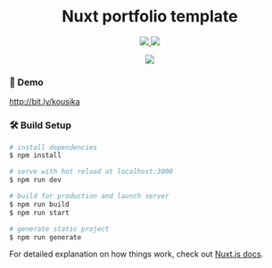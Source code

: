 <h1 align="center">Nuxt portfolio template</h1>
<p align="center">
    <a href="#">
        <img src="https://badges.frapsoft.com/os/v1/open-source.svg?v=103">
    </a>
    <a href="#">
        <img src="https://img.shields.io/badge/PRs-Welcome-brightgreen.svg?style=flat">
    </a>
</p>

<p align="center">
   <a href="#">
      <img src="https://user-images.githubusercontent.com/20679183/87231369-4d903180-c3d4-11ea-80b3-5fb017bb973d.png">
   </a>
</p>

### 🚀 Demo

http://bit.ly/kousika

### 🛠 Build Setup

```bash
# install dependencies
$ npm install

# serve with hot reload at localhost:3000
$ npm run dev

# build for production and launch server
$ npm run build
$ npm run start

# generate static project
$ npm run generate
```

For detailed explanation on how things work, check out [Nuxt.js docs](https://nuxtjs.org).
